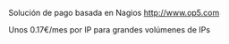 Solución de pago basada en Nagios
http://www.op5.com


Unos 0.17€/mes por IP para grandes volúmenes de IPs
